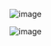 ![image](https://github.com/sampokoski/sampokoski/assets/166921213/778b52c2-b45f-44ce-8392-f5759244b7ad)

![image](https://github.com/sampokoski/sampokoski/assets/166921213/a1da4a0d-554f-49e1-a975-ad9de6778f8a)



